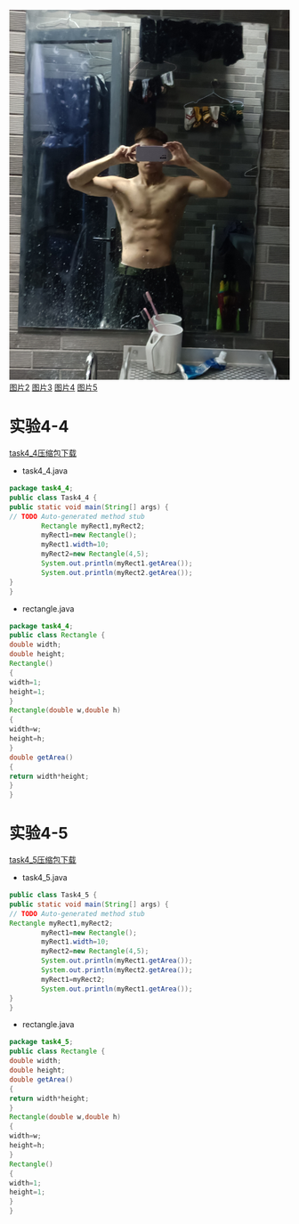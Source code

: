 ![图片1](https://github.com/MrMageee/mrmageee.github.io/raw/main/IMG_20221121_220729.jpg)
[图片2](https://github.com/MrMageee/mrmageee.github.io/raw/main/IMG_20221121_222451.jpg)
[图片3](https://github.com/MrMageee/mrmageee.github.io/raw/main/IMG_20221121_222554.jpg)
[图片4](https://github.com/MrMageee/mrmageee.github.io/raw/main/IMG_20221121_222846.jpg)
[图片5](https://github.com/MrMageee/mrmageee.github.io/raw/main/IMG_20221121_222927.jpg)

# 实验4-4
[task4_4压缩包下载](https://github.com/MrMageee/mrmageee.github.io/raw/main/task4_4.rar)
- task4_4.java
```java
package task4_4;
public class Task4_4 {
public static void main(String[] args) {
// TODO Auto-generated method stub
        Rectangle myRect1,myRect2;
        myRect1=new Rectangle();
        myRect1.width=10;
        myRect2=new Rectangle(4,5);
        System.out.println(myRect1.getArea());
        System.out.println(myRect2.getArea());
}
}
```

- rectangle.java
```java
package task4_4;
public class Rectangle {
double width;
double height;
Rectangle()
{
width=1;
height=1;
}
Rectangle(double w,double h)
{
width=w;
height=h;
}
double getArea()
{
return width*height;
}
}
```

# 实验4-5
[task4_5压缩包下载](https://github.com/MrMageee/mrmageee.github.io/raw/main/task4_5.rar)
- task4_5.java
```java
public class Task4_5 {
public static void main(String[] args) {
// TODO Auto-generated method stub
Rectangle myRect1,myRect2;
        myRect1=new Rectangle();
        myRect1.width=10;
        myRect2=new Rectangle(4,5);
        System.out.println(myRect1.getArea());
        System.out.println(myRect2.getArea());
        myRect1=myRect2;
        System.out.println(myRect1.getArea());
}
}
```

- rectangle.java
```java
package task4_5;
public class Rectangle {
double width;
double height;
double getArea()
{
return width*height;
}
Rectangle(double w,double h)
{
width=w;
height=h;
}
Rectangle()
{
width=1;
height=1;
}
}
```
